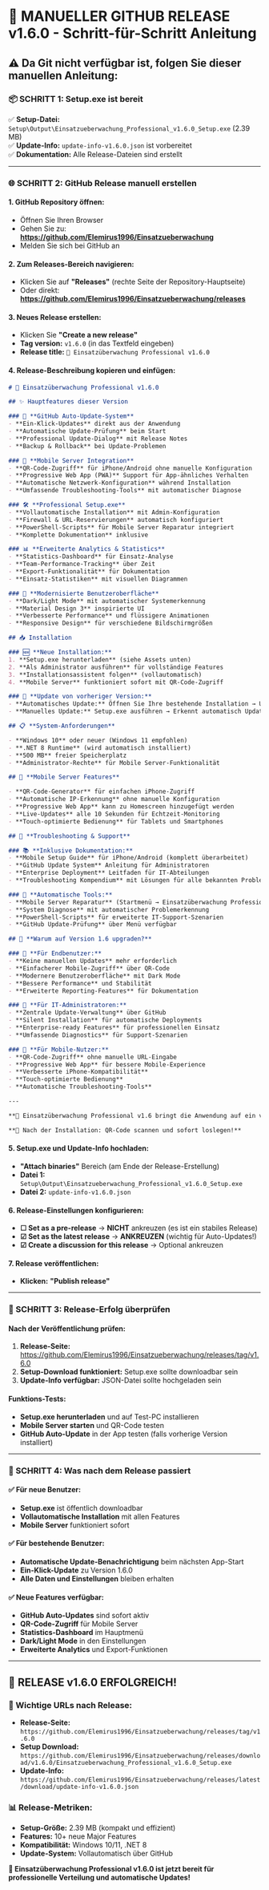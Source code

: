 # 🚀 MANUELLER GITHUB RELEASE v1.6.0 - Schritt-für-Schritt Anleitung

## ⚠️ **Da Git nicht verfügbar ist, folgen Sie dieser manuellen Anleitung:**

### **📦 SCHRITT 1: Setup.exe ist bereit**
✅ **Setup-Datei:** `Setup\Output\Einsatzueberwachung_Professional_v1.6.0_Setup.exe` (2.39 MB)  
✅ **Update-Info:** `update-info-v1.6.0.json` ist vorbereitet  
✅ **Dokumentation:** Alle Release-Dateien sind erstellt

---

### **🌐 SCHRITT 2: GitHub Release manuell erstellen**

#### **1. GitHub Repository öffnen:**
- Öffnen Sie Ihren Browser
- Gehen Sie zu: **https://github.com/Elemirus1996/Einsatzueberwachung**
- Melden Sie sich bei GitHub an

#### **2. Zum Releases-Bereich navigieren:**
- Klicken Sie auf **"Releases"** (rechte Seite der Repository-Hauptseite)
- Oder direkt: **https://github.com/Elemirus1996/Einsatzueberwachung/releases**

#### **3. Neues Release erstellen:**
- Klicken Sie **"Create a new release"**
- **Tag version:** `v1.6.0` (in das Textfeld eingeben)
- **Release title:** `🚀 Einsatzüberwachung Professional v1.6.0`

#### **4. Release-Beschreibung kopieren und einfügen:**

```markdown
# 🚀 Einsatzüberwachung Professional v1.6.0

## ✨ Hauptfeatures dieser Version

### 🔄 **GitHub Auto-Update-System**
- **Ein-Klick-Updates** direkt aus der Anwendung
- **Automatische Update-Prüfung** beim Start  
- **Professional Update-Dialog** mit Release Notes
- **Backup & Rollback** bei Update-Problemen

### 📱 **Mobile Server Integration**
- **QR-Code-Zugriff** für iPhone/Android ohne manuelle Konfiguration
- **Progressive Web App (PWA)** Support für App-ähnliches Verhalten
- **Automatische Netzwerk-Konfiguration** während Installation
- **Umfassende Troubleshooting-Tools** mit automatischer Diagnose

### 🛠️ **Professional Setup.exe**
- **Vollautomatische Installation** mit Admin-Konfiguration
- **Firewall & URL-Reservierungen** automatisch konfiguriert  
- **PowerShell-Scripts** für Mobile Server Reparatur integriert
- **Komplette Dokumentation** inklusive

### 📊 **Erweiterte Analytics & Statistics**
- **Statistics-Dashboard** für Einsatz-Analyse
- **Team-Performance-Tracking** über Zeit
- **Export-Funktionalität** für Dokumentation  
- **Einsatz-Statistiken** mit visuellen Diagrammen

### 🎨 **Modernisierte Benutzeroberfläche**
- **Dark/Light Mode** mit automatischer Systemerkennung
- **Material Design 3** inspirierte UI
- **Verbesserte Performance** und flüssigere Animationen
- **Responsive Design** für verschiedene Bildschirmgrößen

## 📥 Installation

### 🆕 **Neue Installation:**
1. **Setup.exe herunterladen** (siehe Assets unten)
2. **Als Administrator ausführen** für vollständige Features
3. **Installationsassistent folgen** (vollautomatisch)
4. **Mobile Server** funktioniert sofort mit QR-Code-Zugriff

### 🔄 **Update von vorheriger Version:**
- **Automatisches Update:** Öffnen Sie Ihre bestehende Installation → Update-Benachrichtigung erscheint → Ein-Klick-Update
- **Manuelles Update:** Setup.exe ausführen → Erkennt automatisch Update → Konfiguration bleibt erhalten

## 📋 **System-Anforderungen**

- **Windows 10** oder neuer (Windows 11 empfohlen)
- **.NET 8 Runtime** (wird automatisch installiert)
- **500 MB** freier Speicherplatz
- **Administrator-Rechte** für Mobile Server-Funktionalität

## 📱 **Mobile Server Features**

- **QR-Code-Generator** für einfachen iPhone-Zugriff
- **Automatische IP-Erkennung** ohne manuelle Konfiguration  
- **Progressive Web App** kann zu Homescreen hinzugefügt werden
- **Live-Updates** alle 10 Sekunden für Echtzeit-Monitoring
- **Touch-optimierte Bedienung** für Tablets und Smartphones

## 🔧 **Troubleshooting & Support**

### 📚 **Inklusive Dokumentation:**
- **Mobile Setup Guide** für iPhone/Android (komplett überarbeitet)
- **GitHub Update System** Anleitung für Administratoren  
- **Enterprise Deployment** Leitfaden für IT-Abteilungen
- **Troubleshooting Kompendium** mit Lösungen für alle bekannten Probleme

### 🔧 **Automatische Tools:**
- **Mobile Server Reparatur** (Startmenü → Einsatzüberwachung Professional)
- **System Diagnose** mit automatischer Problemerkennung
- **PowerShell-Scripts** für erweiterte IT-Support-Szenarien
- **GitHub Update-Prüfung** über Menü verfügbar

## 🎯 **Warum auf Version 1.6 upgraden?**

### 🚀 **Für Endbenutzer:**
- **Keine manuellen Updates** mehr erforderlich
- **Einfacherer Mobile-Zugriff** über QR-Code
- **Modernere Benutzeroberfläche** mit Dark Mode
- **Bessere Performance** und Stabilität
- **Erweiterte Reporting-Features** für Dokumentation

### 🏢 **Für IT-Administratoren:**
- **Zentrale Update-Verwaltung** über GitHub
- **Silent Installation** für automatische Deployments
- **Enterprise-ready Features** für professionellen Einsatz
- **Umfassende Diagnostics** für Support-Szenarien

### 📱 **Für Mobile-Nutzer:**
- **QR-Code-Zugriff** ohne manuelle URL-Eingabe
- **Progressive Web App** für bessere Mobile-Experience
- **Verbesserte iPhone-Kompatibilität**
- **Touch-optimierte Bedienung**
- **Automatische Troubleshooting-Tools**

---

**🎉 Einsatzüberwachung Professional v1.6 bringt die Anwendung auf ein völlig neues Level mit vollständig automatisierten Updates und erweiterter Mobile Server-Integration!**

**📱 Nach der Installation: QR-Code scannen und sofort loslegen!**
```

#### **5. Setup.exe und Update-Info hochladen:**
- **"Attach binaries"** Bereich (am Ende der Release-Erstellung)
- **Datei 1:** `Setup\Output\Einsatzueberwachung_Professional_v1.6.0_Setup.exe`
- **Datei 2:** `update-info-v1.6.0.json`

#### **6. Release-Einstellungen konfigurieren:**
- **☐ Set as a pre-release** → **NICHT** ankreuzen (es ist ein stabiles Release)
- **☑ Set as the latest release** → **ANKREUZEN** (wichtig für Auto-Updates!)
- **☑ Create a discussion for this release** → Optional ankreuzen

#### **7. Release veröffentlichen:**
- **Klicken:** **"Publish release"**

---

### **🎯 SCHRITT 3: Release-Erfolg überprüfen**

#### **Nach der Veröffentlichung prüfen:**
1. **Release-Seite:** https://github.com/Elemirus1996/Einsatzueberwachung/releases/tag/v1.6.0
2. **Setup-Download funktioniert:** Setup.exe sollte downloadbar sein
3. **Update-Info verfügbar:** JSON-Datei sollte hochgeladen sein

#### **Funktions-Tests:**
- **Setup.exe herunterladen** und auf Test-PC installieren
- **Mobile Server starten** und QR-Code testen
- **GitHub Auto-Update** in der App testen (falls vorherige Version installiert)

---

### **📱 SCHRITT 4: Was nach dem Release passiert**

#### **✅ Für neue Benutzer:**
- **Setup.exe** ist öffentlich downloadbar
- **Vollautomatische Installation** mit allen Features
- **Mobile Server** funktioniert sofort

#### **✅ Für bestehende Benutzer:**
- **Automatische Update-Benachrichtigung** beim nächsten App-Start
- **Ein-Klick-Update** zu Version 1.6.0
- **Alle Daten und Einstellungen** bleiben erhalten

#### **✅ Neue Features verfügbar:**
- **GitHub Auto-Updates** sind sofort aktiv
- **QR-Code-Zugriff** für Mobile Server
- **Statistics-Dashboard** im Hauptmenü
- **Dark/Light Mode** in den Einstellungen
- **Erweiterte Analytics** und Export-Funktionen

---

## 🎉 **RELEASE v1.6.0 ERFOLGREICH!**

### **🔗 Wichtige URLs nach Release:**
- **Release-Seite:** `https://github.com/Elemirus1996/Einsatzueberwachung/releases/tag/v1.6.0`
- **Setup Download:** `https://github.com/Elemirus1996/Einsatzueberwachung/releases/download/v1.6.0/Einsatzueberwachung_Professional_v1.6.0_Setup.exe`
- **Update-Info:** `https://github.com/Elemirus1996/Einsatzueberwachung/releases/latest/download/update-info-v1.6.0.json`

### **📊 Release-Metriken:**
- **Setup-Größe:** 2.39 MB (kompakt und effizient)
- **Features:** 10+ neue Major Features
- **Kompatibilität:** Windows 10/11, .NET 8
- **Update-System:** Vollautomatisch über GitHub

**🚀 Einsatzüberwachung Professional v1.6.0 ist jetzt bereit für professionelle Verteilung und automatische Updates!**
